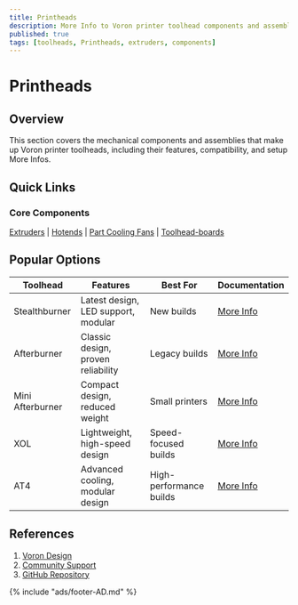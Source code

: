 ```yaml
---
title: Printheads
description: More Info to Voron printer toolhead components and assemblies
published: true
tags: [toolheads, Printheads, extruders, components]
---
```


# Printheads

## Overview
This section covers the mechanical components and assemblies that make up Voron printer toolheads, including their features, compatibility, and setup More Infos.

## Quick Links

### Core Components
[Extruders](extruders/index.md) | [Hotends](../hotends/index.md) | [Part Cooling Fans](../electronics/fans/index.md) | [Toolhead-boards](./toolhead-boards/index.md)

## Popular Options

| Toolhead | Features | Best For | Documentation |
|----------|----------|----------|---------------|
| Stealthburner | Latest design, LED support, modular | New builds | [More Info](stealthburner/index.md) |
| Afterburner | Classic design, proven reliability | Legacy builds | [More Info](afterburner/index.md) |
| Mini Afterburner | Compact design, reduced weight | Small printers | [More Info](mini-afterburner/index.md) |
| XOL | Lightweight, high-speed design | Speed-focused builds | [More Info](xol/index.md) |
| AT4 | Advanced cooling, modular design | High-performance builds | [More Info](at4/index.md) |

## References
1. [Voron Design](https://vorondesign.com)
2. [Community Support](https://discord.gg/voron)
3. [GitHub Repository](https://github.com/VoronDesign)

{% include "ads/footer-AD.md" %}
